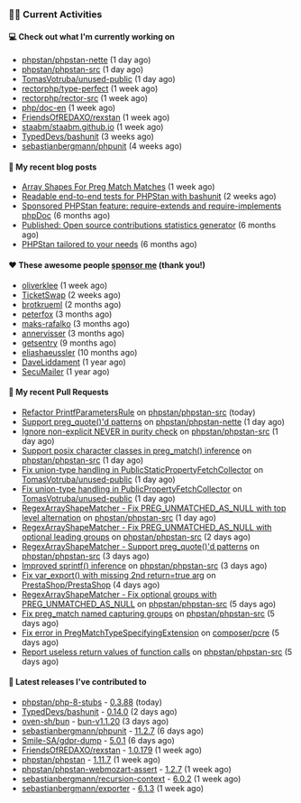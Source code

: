 ### 👨‍💻 Current Activities


#### 💻 Check out what I'm currently working on

- [phpstan/phpstan-nette](https://github.com/phpstan/phpstan-nette) (1 day ago)
- [phpstan/phpstan-src](https://github.com/phpstan/phpstan-src) (1 day ago)
- [TomasVotruba/unused-public](https://github.com/TomasVotruba/unused-public) (1 day ago)
- [rectorphp/type-perfect](https://github.com/rectorphp/type-perfect) (1 week ago)
- [rectorphp/rector-src](https://github.com/rectorphp/rector-src) (1 week ago)
- [php/doc-en](https://github.com/php/doc-en) (1 week ago)
- [FriendsOfREDAXO/rexstan](https://github.com/FriendsOfREDAXO/rexstan) (1 week ago)
- [staabm/staabm.github.io](https://github.com/staabm/staabm.github.io) (1 week ago)
- [TypedDevs/bashunit](https://github.com/TypedDevs/bashunit) (3 weeks ago)
- [sebastianbergmann/phpunit](https://github.com/sebastianbergmann/phpunit) (4 weeks ago)


#### 📜 My recent blog posts

- [Array Shapes For Preg Match Matches](https://staabm.github.io/2024/07/05/array-shapes-for-preg-match-matches.html) (1 week ago)
- [Readable end-to-end tests for PHPStan with bashunit](https://staabm.github.io/2024/06/28/readable-phpstan-end-to-end-tests-with-bashunit.html) (2 weeks ago)
- [Sponsored PHPStan feature: require-extends and require-implements phpDoc](https://staabm.github.io/2024/01/15/phpstan-require-extends-implements.html) (6 months ago)
- [Published: Open source contributions statistics generator](https://staabm.github.io/2024/01/10/oss-contribs-published.html) (6 months ago)
- [PHPStan tailored to your needs](https://staabm.github.io/2024/01/01/phpstan-customizing.html) (6 months ago)


#### ❤️ These awesome people [sponsor me](https://github.com/sponsors/staabm) (thank you!)

- [oliverklee](https://github.com/oliverklee) (1 week ago)
- [TicketSwap](https://github.com/TicketSwap) (2 weeks ago)
- [brotkrueml](https://github.com/brotkrueml) (2 months ago)
- [peterfox](https://github.com/peterfox) (3 months ago)
- [maks-rafalko](https://github.com/maks-rafalko) (3 months ago)
- [annervisser](https://github.com/annervisser) (3 months ago)
- [getsentry](https://github.com/getsentry) (9 months ago)
- [eliashaeussler](https://github.com/eliashaeussler) (10 months ago)
- [DaveLiddament](https://github.com/DaveLiddament) (1 year ago)
- [SecuMailer](https://github.com/SecuMailer) (1 year ago)


#### 🔨 My recent Pull Requests

- [Refactor PrintfParametersRule](https://github.com/phpstan/phpstan-src/pull/3247) on [phpstan/phpstan-src](https://github.com/phpstan/phpstan-src) (today)
- [Support preg_quote()&#39;d patterns](https://github.com/phpstan/phpstan-nette/pull/152) on [phpstan/phpstan-nette](https://github.com/phpstan/phpstan-nette) (1 day ago)
- [Ignore non-explicit NEVER in purity check](https://github.com/phpstan/phpstan-src/pull/3243) on [phpstan/phpstan-src](https://github.com/phpstan/phpstan-src) (1 day ago)
- [Support posix character classes in preg_match() inference](https://github.com/phpstan/phpstan-src/pull/3241) on [phpstan/phpstan-src](https://github.com/phpstan/phpstan-src) (1 day ago)
- [Fix union-type handling in PublicStaticPropertyFetchCollector](https://github.com/TomasVotruba/unused-public/pull/121) on [TomasVotruba/unused-public](https://github.com/TomasVotruba/unused-public) (1 day ago)
- [Fix union-type handling in PublicPropertyFetchCollector](https://github.com/TomasVotruba/unused-public/pull/120) on [TomasVotruba/unused-public](https://github.com/TomasVotruba/unused-public) (1 day ago)
- [RegexArrayShapeMatcher - Fix PREG_UNMATCHED_AS_NULL with top level alternation](https://github.com/phpstan/phpstan-src/pull/3238) on [phpstan/phpstan-src](https://github.com/phpstan/phpstan-src) (1 day ago)
- [RegexArrayShapeMatcher - Fix PREG_UNMATCHED_AS_NULL with optional leading groups](https://github.com/phpstan/phpstan-src/pull/3234) on [phpstan/phpstan-src](https://github.com/phpstan/phpstan-src) (2 days ago)
- [RegexArrayShapeMatcher - Support preg_quote()&#39;d patterns](https://github.com/phpstan/phpstan-src/pull/3233) on [phpstan/phpstan-src](https://github.com/phpstan/phpstan-src) (3 days ago)
- [Improved sprintf() inference](https://github.com/phpstan/phpstan-src/pull/3232) on [phpstan/phpstan-src](https://github.com/phpstan/phpstan-src) (3 days ago)
- [Fix var_export() with missing 2nd return=true arg](https://github.com/PrestaShop/PrestaShop/pull/36540) on [PrestaShop/PrestaShop](https://github.com/PrestaShop/PrestaShop) (4 days ago)
- [RegexArrayShapeMatcher - Fix optional groups with PREG_UNMATCHED_AS_NULL](https://github.com/phpstan/phpstan-src/pull/3229) on [phpstan/phpstan-src](https://github.com/phpstan/phpstan-src) (5 days ago)
- [Fix preg_match named capturing groups](https://github.com/phpstan/phpstan-src/pull/3228) on [phpstan/phpstan-src](https://github.com/phpstan/phpstan-src) (5 days ago)
- [Fix error in PregMatchTypeSpecifyingExtension](https://github.com/composer/pcre/pull/28) on [composer/pcre](https://github.com/composer/pcre) (5 days ago)
- [Report useless return values of function calls](https://github.com/phpstan/phpstan-src/pull/3225) on [phpstan/phpstan-src](https://github.com/phpstan/phpstan-src) (5 days ago)


#### 🔭 Latest releases I've contributed to

- [phpstan/php-8-stubs](https://github.com/phpstan/php-8-stubs) - [0.3.88](https://github.com/phpstan/php-8-stubs/releases/tag/0.3.88) (today)
- [TypedDevs/bashunit](https://github.com/TypedDevs/bashunit) - [0.14.0](https://github.com/TypedDevs/bashunit/releases/tag/0.14.0) (2 days ago)
- [oven-sh/bun](https://github.com/oven-sh/bun) - [bun-v1.1.20](https://github.com/oven-sh/bun/releases/tag/bun-v1.1.20) (3 days ago)
- [sebastianbergmann/phpunit](https://github.com/sebastianbergmann/phpunit) - [11.2.7](https://github.com/sebastianbergmann/phpunit/releases/tag/11.2.7) (6 days ago)
- [Smile-SA/gdpr-dump](https://github.com/Smile-SA/gdpr-dump) - [5.0.1](https://github.com/Smile-SA/gdpr-dump/releases/tag/5.0.1) (6 days ago)
- [FriendsOfREDAXO/rexstan](https://github.com/FriendsOfREDAXO/rexstan) - [1.0.179](https://github.com/FriendsOfREDAXO/rexstan/releases/tag/1.0.179) (1 week ago)
- [phpstan/phpstan](https://github.com/phpstan/phpstan) - [1.11.7](https://github.com/phpstan/phpstan/releases/tag/1.11.7) (1 week ago)
- [phpstan/phpstan-webmozart-assert](https://github.com/phpstan/phpstan-webmozart-assert) - [1.2.7](https://github.com/phpstan/phpstan-webmozart-assert/releases/tag/1.2.7) (1 week ago)
- [sebastianbergmann/recursion-context](https://github.com/sebastianbergmann/recursion-context) - [6.0.2](https://github.com/sebastianbergmann/recursion-context/releases/tag/6.0.2) (1 week ago)
- [sebastianbergmann/exporter](https://github.com/sebastianbergmann/exporter) - [6.1.3](https://github.com/sebastianbergmann/exporter/releases/tag/6.1.3) (1 week ago)
